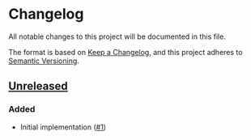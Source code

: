 # Changelog
All notable changes to this project will be documented in this file.

The format is based on [Keep a Changelog](https://keepachangelog.com/en/1.0.0/),
and this project adheres to [Semantic Versioning](https://semver.org/spec/v2.0.0.html).

## [Unreleased]
### Added

- Initial implementation ([#1])

[Unreleased]: https://github.com/projectsyn/component-prometheus-pushgateway/compare/51d25f91ff0111ecc9f880c746ab077f8574e1f5...HEAD
[#1]: https://github.com/projectsyn/component-prometheus-pushgateway/pull/1
